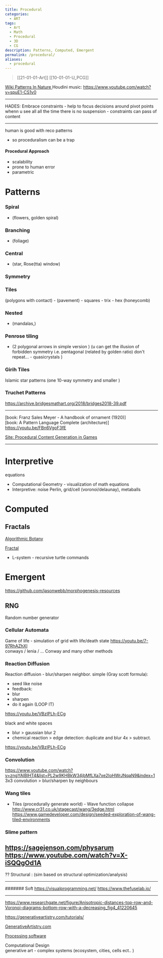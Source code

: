```yaml
---
title: Procedural
categories:
  - ART
tags:
  - Art
  - Math
  - Procedural
  - 3D
  - CG
description: Patterns, Computed, Emergent
permalink: /procedural/
aliases:
  - procedural
---
```

> [[21-01-01-Art]]  [[10-01-01-U_PCG]]

[Wiki Patterns In Nature ](https://en.wikipedia.org/wiki/Patterns_in_nature)
Houdini music:
https://www.youtube.com/watch?v=spuE1-CS1v0

----

HADES:
Embrace constraints - help to focus decisions around pivot points
whenn u see all all the time there is no suspension - constraints can pass of content


-----


human is good with reco patterns
- so proceduralism can be a trap



#### Procedural Approach
- scalability
- prone to human error
- parametric



# Patterns



### Spiral
- (flowers, golden spiral)

### Branching
- (foliage)

### Central
- (star,  Rose(tta) window)

### Symmetry

### Tiles
 (polygons with contact) -  (pavement)
    - squares
    - trix
    - hex (honeycomb)

### Nested
- (mandalas,)

### Penrose tiling
 - (2 polygonal arrows in simple version ) (u can get the illusion of forbidden symmetry i.e. pentagonal (related by golden ratio) don't repeat... - quasicrystals )

###  Girih Tiles
Islamic star patterns (one 10-way symmetry and smaller )

### Truchet Patterns
https://archive.bridgesmathart.org/2018/bridges2018-39.pdf

-----------

[book: Franz Sales Meyer - A handbook of ornament (1920)]  
[book: A Pattern Language Complete (architecture)]
https://youtu.be/FBn6VgoF3fE  

[Site: Procedural Content Generation in Games](http://pcgbook.com/)


---


# Interpretive

equations
- Computational Geometry - visualization of math equations
- Interpretive: noise Perlin, grid/cell (voronoi/delaunay), metaballs


# Computed

## Fractals

[Algorithmic Botany](http://algorithmicbotany.org/papers/)

[Fractal](/fractals/)


- L-system - recursive turtle commands



# Emergent

https://github.com/jasonwebb/morphogenesis-resources

##  RNG
Random number generator




### Cellular Automata
Game of life - simulation of grid with life/death state
https://youtu.be/7-97RhAZhXI   
conways / lenia /
...
Conway and many other methods

### Reaction Diffusion
Reaction diffusion - blur/sharpen neighbor.
simple (Gray scott formula):
- seed like noise
- feedback:
- blur
- sharpen
- do it again (LOOP IT)

https://youtu.be/VBzIPLh-ECg


black and white spaces
- blur > gaussian blur 2
- chemical reaction > edge detection:  duplicate and blur 4x > subtract.

https://youtu.be/VBzIPLh-ECg

### Convolution
https://www.youtube.com/watch?v=zngYAIBlHT4&list=PL2w9KHBkW34jbMfLXa7xe2IoHWrJNqaN9&index=1
3x3 convolution > blur/sharpen by neighbours   


### Wang tiles
- Tiles (procedurally generate world) - Wave function collapse
http://www.cr31.co.uk/stagecast/wang/3edge.html   
https://www.gamedeveloper.com/design/seeded-exploration-of-wang-tiled-environments   

### Slime pattern
https://sagejenson.com/physarum
https://www.youtube.com/watch?v=X-iSQQgOd1A
---


?? Structural : (sim based on structural optimization/analysis)

------      

####### Soft
https://visualprogramming.net/
https://www.thefuselab.io/


----
https://www.researchgate.net/figure/Anisotropic-distances-top-row-and-Voronoi-diagrams-bottom-row-with-a-decreasing_fig4_41220645


https://generativeartistry.com/tutorials/

[GenerativeArtistry.com](https://generativeartistry.com/tutorials/)


[Processing software](https://bleuje.github.io/tutorials/)

Computational Design    
generative art -  complex systems (ecosystem, cities, cells ect.. )  
